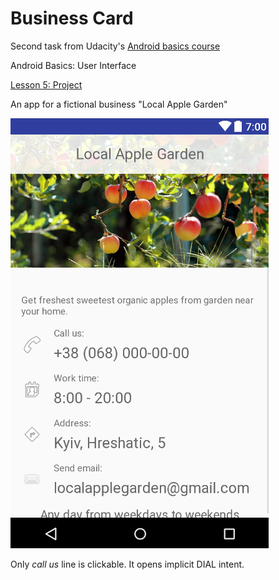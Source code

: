# Business Card

Second task from Udacity's [Android basics course](https://www.udacity.com/course/android-basics-nanodegree-by-google--nd803)

Android Basics: User Interface

[Lesson 5: Project](https://review.udacity.com/#!/rubrics/133/view)

An app for a fictional business "Local Apple Garden"

![When you open this application it looks like this.](docs/screenshot.png)

Only _call us_ line is clickable. It opens implicit DIAL intent.
